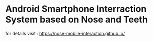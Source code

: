 # Android Smartphone Interraction System based on Nose and Teeth
for details visit : https://nose-mobile-interaction.github.io/
